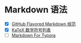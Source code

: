 # Markdown 语法

- [x] [GitHub Flavored Markdown 规范][md]
- [x] [KaTeX 数学符号列表][katex]
- [ ] [Markdown For Typora][mft]

[md]: https://wilenwu.github.io/posts/markdown/GitHub-Flavored-Markdown-Spec.html
[katex]: https://wilenwu.github.io/posts/markdown/KaTeX-for-Mathematical-Symbols.md.html
[mft]: https://wilenwu.github.io/posts/markdown/Markdown-For-Typora.html